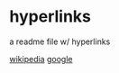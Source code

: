 # hyperlinks
a readme file w/ hyperlinks

[wikipedia](https://wikipedia.org/)
[google](https://google.com/)

